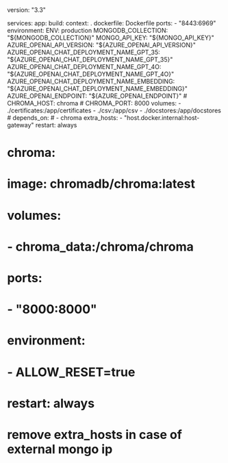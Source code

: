 version: "3.3"

services:
  app:
    build:
      context: .
      dockerfile: Dockerfile
    ports:
      - "8443:6969"
    environment:
      ENV: production
      MONGODB_COLLECTION: "${MONGODB_COLLECTION}"
      MONGO_API_KEY: "${MONGO_API_KEY}"
      AZURE_OPENAI_API_VERSION: "${AZURE_OPENAI_API_VERSION}"
      AZURE_OPENAI_CHAT_DEPLOYMENT_NAME_GPT_35: "${AZURE_OPENAI_CHAT_DEPLOYMENT_NAME_GPT_35}"
      AZURE_OPENAI_CHAT_DEPLOYMENT_NAME_GPT_4O: "${AZURE_OPENAI_CHAT_DEPLOYMENT_NAME_GPT_4O}"
      AZURE_OPENAI_CHAT_DEPLOYMENT_NAME_EMBEDDING: "${AZURE_OPENAI_CHAT_DEPLOYMENT_NAME_EMBEDDING}"
      AZURE_OPENAI_ENDPOINT: "${AZURE_OPENAI_ENDPOINT}"
      # CHROMA_HOST: chroma
      # CHROMA_PORT: 8000
    volumes:
      - ./certificates:/app/certificates
      - ./csv:/app/csv
      - ./docstores:/app/docstores
    # depends_on:
    #   - chroma
    extra_hosts:
      - "host.docker.internal:host-gateway"
    restart: always
  
  # chroma:
  #   image: chromadb/chroma:latest
  #   volumes:
  #     - chroma_data:/chroma/chroma
  #   ports:
  #     - "8000:8000"
  #   environment:
  #     - ALLOW_RESET=true
  #   restart: always

# remove extra_hosts in case of external mongo ip
